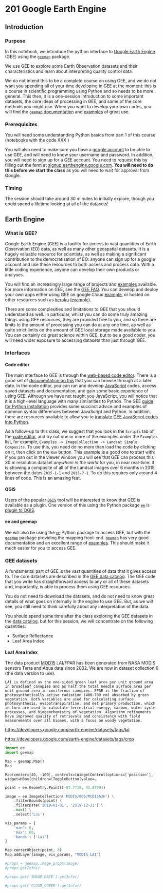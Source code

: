 # 201 Google Earth Engine

## Introduction


### Purpose

In this notebook, we introduce the python interface to [Google Earth Engine](https://earthengine.google.com) (GEE) using the [`geemap`](https://github.com/giswqs/geemap) package.

We use GEE to explore some Earth Observation datasets and their characteristics and learn about interpreting quality control data.


We do not intend this to be a complete course on using GEE, and we do not want you spending all of your time developing in GEE at the moment: this is a course in scientific programming using Python and so needs to be more general. This then, it is a one-session introduction to some important datasets, the core ideas of processing in GEE, and some of the core methods you might use. When you want to develop your own codes, you will find the [`geemap` documentation](https://github.com/giswqs/geemap) and [examples](https://github.com/giswqs/earthengine-py-notebooks) of great use. 




### Prerequisites

You will need some understanding Python basics from part 1 of this course (notebooks with the code XXX )

You will also need to make sure you have a [google account](https://support.google.com/accounts/answer/27441?hl=en) to be able to use GEE, and will need to know your username and password. In addition, you will need to sign up for a GEE account. You need to request this by filling out the form at [signup.earthengine.google.com]( https://signup.earthengine.google.com/). **You will need to do this before we start the class** as you will need to wait for approval from Google.

### Timing

The session should take around 30 minutes to initially explore, though you could spend a lifetime looking at all of the datasets!

## Earth Engine

### What is GEE?

Google Earth Engine (GEE) is a facility for access to vast quantities of Earth Observation (EO) data, as well as many other geospatial datasets. It is a hugely valuable resource for scientists, as well as making a significant contribution to the democratisation of EO: anyone can sign up for a google account and use these resources to both access and process data. With a little coding experience, anyone can develop their own products or analyses.

You will find an increasingly large range of projects and [examples](https://earthengine.google.com/case_studies/) available. For more information on GEE, see the [GEE FAQ](https://earthengine.google.com/faq/). You can develop and deploy your own apps either using GEE on google Cloud [example](https://plewis.users.earthengine.app/view/nceo-united-kingdom), or hosted on other resources such as [heroku](https://github.com/giswqs/earthengine-apps) ([example](https://geemap-demo.herokuapp.com)).

There are some complexities and limitations to GEE that you should understand as well. In particular, whilst you can do some truly amazing things using GEE resources, they are provided free to you, and so there are limits to the amount of processing you can do at any one time, as well as quite strict limits on the amount of GEE local storage made available to you. You can certainly do great science within GEE, but to be a good coder, you will need wider exposure to accessing datasets than just through GEE.

### Interfaces

#### Code editor

The main interface to GEE is through the [web-based code editor](https://code.earthengine.google.com/). There is a good set of [documentation on this](https://developers.google.com/earth-engine/guides/getstarted) that you can browse through at a later date. In the code editor, you can run and develop [JavaScript](https://www.javascript.com/) codes, access saved datasets and documentation, and gain some basic experience of using GEE. Although we have not taught you JavaScript, you will notice that it is a high-level language with many similarities to Python. The GEE [guide for Python installation](https://developers.google.com/earth-engine/guides/python_install) provides some succinct advice and examples of common syntax differences between JavaScript and Python. In addition, there are resources available to allow you to [translate GEE JavaScript codes into Python](https://github.com/giswqs/geemap/blob/master/examples/notebooks/15_convert_js_to_py.md).

As a follow-up to this class, we suggest that you look in the `Scripts` tab of the [code editor](https://code.earthengine.google.com/), and try out one or more of the examples under the `Examples` list, for example, `Examples -> ImageCollection -> Landsat Simple Composite`. To use this, you need do no more than load the code by clicking on it, then click on the `Run` button. This example is a good one to start with: if you pan out in the viewer window you will see that GEE can process this 30 m resolution dataset *anywhere in the world* for you, in near real-time. It is showing a composite of all of the Landsat images over 6 months in 2015, between the dates `2015-1-1` and `2015-7-1`. To do this requires only around 4 lines of code. This is an amazing feat.

#### QGIS

Users of the popular [`QGIS`](https://qgis.org/en/site/) tool will be interested to know that GEE is available as a plugin. One version of this using the Python package [`ee`](https://anaconda.org/conda-forge/earthengine-api) is [plugin to QGIS](https://gee-community.github.io/qgis-earthengine-plugin/).

#### ee and geemap

We will also be using the [`ee`](https://anaconda.org/conda-forge/earthengine-api) Python package to access GEE, but with the [`geemap`](https://github.com/giswqs/geemap) package providing the mapping front-end.  [`geemap`](https://github.com/giswqs/geemap) has very good documentation and an excellent range of [examples](https://github.com/giswqs/earthengine-py-notebooks). This should make it much easier for you to access GEE.




### GEE datasets

A fundamental part of GEE is the vast quantities of data that it gives access to. The core datasets are described in the [GEE data catalog](https://developers.google.com/earth-engine/datasets). The GEE code that you write has straightforward access to any or all of these datasets and, importantly, is able to process them using GEE resources. 

You do not need to download the datasets, and do not need to know great details of what goes on internally in the engine to use GEE. But, as we will see, you still need to think carefully about any interpretation of the data.

You should spend some time after the class exploring the GEE datasets in the [data catalog](https://developers.google.com/earth-engine/datasets), but for this session, we will concentrate on the following quantities:

* Surface Reflectance
* Leaf Area Index


#### Leaf Area Index

The data product [MOD15](https://modis.gsfc.nasa.gov/data/dataprod/mod15.php) LAI/FPAR has been generated from NASA MODIS sensors Terra and Aqua data since 2002. We are now in dataset collection 6 (the data version to use).

    LAI is defined as the one-sided green leaf area per unit ground area in broadleaf canopies and as half the total needle surface area per unit ground area in coniferous canopies. FPAR is the fraction of photosynthetically active radiation (400-700 nm) absorbed by green vegetation. Both variables are used for calculating surface photosynthesis, evapotranspiration, and net primary production, which in turn are used to calculate terrestrial energy, carbon, water cycle processes, and biogeochemistry of vegetation. Algorithm refinements have improved quality of retrievals and consistency with field measurements over all biomes, with a focus on woody vegetation.

https://developers.google.com/earth-engine/datasets/tags/lai

https://developers.google.com/earth-engine/datasets/tags/crop


```python
import ee
import geemap
```


```python
Map = geemap.Map()
Map

```


    Map(center=[40, -100], controls=(WidgetControl(options=['position'], widget=HBox(children=(ToggleButton(value=…



```python
point = ee.Geometry.Point([-87.7719, 41.8799])

image = ee.ImageCollection('MODIS/006/MCD15A3H') \
    .filterBounds(point) \
    .filterDate('2019-01-01', '2019-12-31') \
    .max() \
    .select('Lai')

vis_params = {
    'min': 0,
    'max': 60,
    'bands': ['Lai']
}

Map.centerObject(point, 8)
Map.addLayer(image, vis_params, "MODIS LAI")
```


```python
#props = geemap.image_props(image)
#props.getInfo()
```


```python
#props.get('IMAGE_DATE').getInfo()

```


```python
#props.get('CLOUD_COVER').getInfo()

```


```python

```
